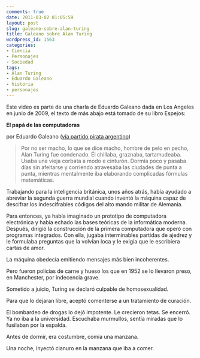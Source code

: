 ```yaml
---
comments: true
date: 2011-03-02 01:05:59
layout: post
slug: galeano-sobre-alan-turing
title: Galeano sobre Alan Turing
wordpress_id: 1563
categories:
- Ciencia
- Personajes
- Sociedad
tags:
- Alan Turing
- Eduardo Galeano
- historia
- personajes
---
```


Este video es parte de una charla de Eduardo Galeano dada en Los Angeles en junio de 2009, el texto de más abajo está tomado de su libro Espejos:




**El papá de las computadoras**

por Eduardo Galeano ([vía partido pirata argentino](http://partido-pirata.blogspot.com/2010/07/un-homenaje-alan-turing-por-eduardo.html))





> Por no ser macho, lo que se dice macho, hombre de pelo en pecho, Alan Turing fue condenado.
Él chillaba, graznaba, tartamudeaba. Usaba una vieja corbata a modo e cinturón. Dormía poco y pasaba días sin afeitarse y corriendo atravesaba las ciudades de punta a punta, mientras mentalmente iba elaborando complicadas fórmulas matemáticas.

Trabajando para la inteligencia británica, unos años atrás, había ayudado a abreviar la segunda guerra mundial cuando inventó la máquina capaz de descifrar los indescifrables códigos del alto mando militar de Alemania.

Para entonces, ya había imaginado un prototipo de computadora electrónica y había echado las bases teóricas de la informática moderna. Después, dirigió la construcción de la primera computadora que operó con programas integrados. Con ella, jugaba interminables partidas de ajedrez y le formulaba preguntas que la volvían loca y le exigía que le escribiera cartas de amor.

La máquina obedecía emitiendo mensajes más bien incoherentes.

Pero fueron policías de carne y hueso los que en 1952 se lo llevaron preso, en Manchester, por indecencia grave.

Sometido a juicio, Turing se declaró culpable de homosexualidad.

Para que lo dejaran libre, aceptó comenterse a un tratamiento de curación.

El bombardeo de drogas lo dejó impotente. Le crecieron tetas. Se encerró. Ya no iba a la universidad. Escuchaba murmullos, sentía miradas que lo fusilaban por la espalda.

Antes de dormir, era costumbre, comía una manzana.

Una noche, inyectó cianuro en la manzana que iba a comer.




